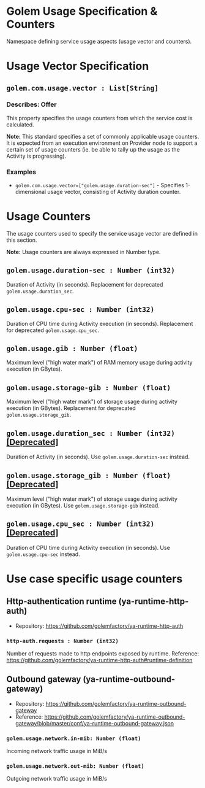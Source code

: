 # Golem Usage Specification & Counters
Namespace defining service usage aspects (usage vector and counters).

# Usage Vector Specification

## `golem.com.usage.vector : List[String]`

### Describes: Offer

This property specifies the usage counters from which the service cost is calculated.

**Note:** This standard specifies a set of commonly applicable usage counters. It is expected from an execution environment on Provider node to support a certain set of usage counters (ie. be able to tally up the usage as the Activity is progressing). 

### **Examples**
* `golem.com.usage.vector=["golem.usage.duration-sec"]` - Specifies 1-dimensional usage vector, consisting of Activity duration counter.

# Usage Counters
The usage counters used to specify the service usage vector are defined in this section.

**Note:** Usage counters are always expressed in Number type.

## `golem.usage.duration-sec : Number (int32)`
Duration of Activity (in seconds). Replacement for deprecated `golem.usage.duration_sec`.

## `golem.usage.cpu-sec : Number (int32)`
Duration of CPU time during Activity execution (in seconds). Replacement for deprecated `golem.usage.cpu_sec`.

## `golem.usage.gib : Number (float)`
Maximum level ("high water mark") of RAM memory usage during activity execution (in GBytes).

## `golem.usage.storage-gib : Number (float)`
Maximum level ("high water mark") of storage usage during activity execution (in GBytes). Replacement for deprecated `golem.usage.storage_gib`.

## `golem.usage.duration_sec : Number (int32)` [[Deprecated]](/standards/README.md#deprecated-properties)
Duration of Activity (in seconds).
Use `golem.usage.duration-sec` instead.

## `golem.usage.storage_gib : Number (float)` [[Deprecated]](/standards/README.md#deprecated-properties)
Maximum level ("high water mark") of storage usage during activity execution (in GBytes).
Use `golem.usage.storage-gib` instead.

## `golem.usage.cpu_sec : Number (int32)` [[Deprecated]](/standards/README.md#deprecated-properties)
Duration of CPU time during Activity execution (in seconds).
Use `golem.usage.cpu-sec` instead.

# Use case specific usage counters

## Http-authentication runtime (ya-runtime-http-auth)

- Repository: https://github.com/golemfactory/ya-runtime-http-auth

### `http-auth.requests : Number (int32)`
Number of requests made to http endpoints exposed by runtime.
Reference: https://github.com/golemfactory/ya-runtime-http-auth#runtime-definition

## Outbound gateway (ya-runtime-outbound-gateway)

- Repository: https://github.com/golemfactory/ya-runtime-outbound-gateway
- Reference: https://github.com/golemfactory/ya-runtime-outbound-gateway/blob/master/conf/ya-runtime-outbound-gateway.json

### `golem.usage.network.in-mib: Number (float)`

Incoming network traffic usage in MiB/s

### `golem.usage.network.out-mib: Number (float)`

Outgoing network traffic usage in MiB/s
